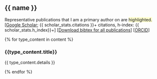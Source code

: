 ## <i class="fa fa-chevron-right"></i> {{ name }}

Representative publications that I am a primary author on are
<span style='background-color: #ffffd0'>highlighted.</span>
<br>
[<a href="https://scholar.google.com/citations?user={{ scholar_id }}" target="_blank">Google Scholar</a>; {{ scholar_stats.citations }}+ citations, h-index: {{ scholar_stats.h_index}}+]
[<a href="/data/bibtex/all.bib" download="gjchen.bib">Download bibtex for all publications</a>]
[<a href="https://orcid.org/0000-0001-9457-9583" target="_blank">ORCID</a>]

{% for type_content in content %}

### <i class="fa fa-chevron-right"></i> {{type_content.title}}

{{ type_content.details }}

{% endfor %}
